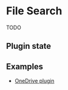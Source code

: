 # File Search

TODO

## Plugin state

<!--@include: ./common/_plugin_state.md-->

## Examples

- [OneDrive plugin](https://github.com/Kvaesitso/Plugin-OneDrive)
